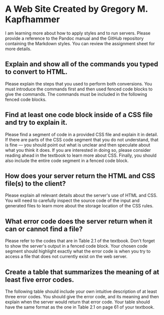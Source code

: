# A Web Site Created by Gregory M. Kapfhammer

I am learning more about how to apply styles and to run servers. Please provide
a reference to the Pandoc manual and the GitHub repository containing the
Markdown styles. You can review the assignment sheet for more details.

## Explain and show all of the commands you typed to convert to HTML.

Please explain the steps that you used to perform both conversions. You must
introduce the commands first and then used fenced code blocks to give the
commands. The commands must be included in the following fenced code blocks.

## Find at least one code block inside of a CSS file and try to explain it.

Please find a segment of code in a provided CSS file and explain it in detail.
If there are parts of the CSS code segment that you do not understand, that is
fine &mdash; you should point out what is unclear and then speculate about what
you think it does. If you are interested in doing so, please consider reading
ahead in the textbook to learn more about CSS. Finally, you should also include
the entire code segment in a fenced code block.

## How does your server return the HTML and CSS file(s) to the client?

Please explain all relevant details about the server's use of HTML and CSS. You
will need to carefully inspect the source code of the input and generated files
to learn more about the storage location of the CSS rules.

## What error code does the server return when it can or cannot find a file?

Please refer to the codes that are in Table 2.1 of the textbook. Don't forget to
show the server's output in a fenced code block. Your chosen code segment should
highlight exactly what the error code is when you try to access a file that does
not currently exist on the web server.

## Create a table that summarizes the meaning of at least five error codes.

The following table should include your own intuitive description of at least
three error codes. You should give the error code, and its meaning and then
explain when the server would return that error code. Your table should have the
same format as the one in Table 2.1 on page 61 of your textbook.
